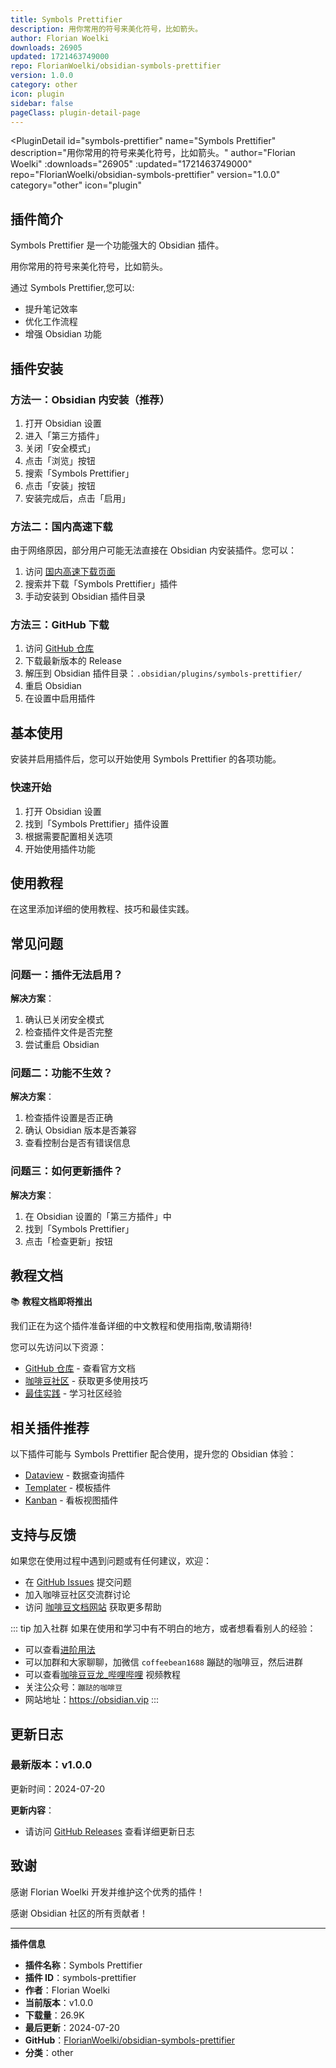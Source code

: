 ```yaml
---
title: Symbols Prettifier
description: 用你常用的符号来美化符号，比如箭头。
author: Florian Woelki
downloads: 26905
updated: 1721463749000
repo: FlorianWoelki/obsidian-symbols-prettifier
version: 1.0.0
category: other
icon: plugin
sidebar: false
pageClass: plugin-detail-page
---
```


<PluginDetail
  id="symbols-prettifier"
  name="Symbols Prettifier"
  description="用你常用的符号来美化符号，比如箭头。"
  author="Florian Woelki"
  :downloads="26905"
  :updated="1721463749000"
  repo="FlorianWoelki/obsidian-symbols-prettifier"
  version="1.0.0"
  category="other"
  icon="plugin"
>

<!-- AUTO_GENERATED_START -->
## 插件简介

Symbols Prettifier 是一个功能强大的 Obsidian 插件。

用你常用的符号来美化符号，比如箭头。

通过 Symbols Prettifier,您可以:

- 提升笔记效率
- 优化工作流程
- 增强 Obsidian 功能

<!-- AUTO_GENERATED_END -->

<!-- AUTO_GENERATED_START -->
## 插件安装

### 方法一：Obsidian 内安装（推荐）

1. 打开 Obsidian 设置
2. 进入「第三方插件」
3. 关闭「安全模式」
4. 点击「浏览」按钮
5. 搜索「Symbols Prettifier」
6. 点击「安装」按钮
7. 安装完成后，点击「启用」

### 方法二：国内高速下载

由于网络原因，部分用户可能无法直接在 Obsidian 内安装插件。您可以：

1. 访问 [国内高速下载页面](/zh/documentation/obsidian-plugins-download.html)
2. 搜索并下载「Symbols Prettifier」插件
3. 手动安装到 Obsidian 插件目录

### 方法三：GitHub 下载

1. 访问 [GitHub 仓库](https://github.com/FlorianWoelki/obsidian-symbols-prettifier)
2. 下载最新版本的 Release
3. 解压到 Obsidian 插件目录：`.obsidian/plugins/symbols-prettifier/`
4. 重启 Obsidian
5. 在设置中启用插件

## 基本使用

安装并启用插件后，您可以开始使用 Symbols Prettifier 的各项功能。

### 快速开始

1. 打开 Obsidian 设置
2. 找到「Symbols Prettifier」插件设置
3. 根据需要配置相关选项
4. 开始使用插件功能

<!-- AUTO_GENERATED_END -->

<!-- CUSTOM_CONTENT_START:tutorial -->
## 使用教程

在这里添加详细的使用教程、技巧和最佳实践。

<!-- CUSTOM_CONTENT_END:tutorial -->

<!-- SHARED_CONTENT_START -->
## 常见问题

### 问题一：插件无法启用？

**解决方案**：
1. 确认已关闭安全模式
2. 检查插件文件是否完整
3. 尝试重启 Obsidian

### 问题二：功能不生效？

**解决方案**：
1. 检查插件设置是否正确
2. 确认 Obsidian 版本是否兼容
3. 查看控制台是否有错误信息

### 问题三：如何更新插件？

**解决方案**：
1. 在 Obsidian 设置的「第三方插件」中
2. 找到「Symbols Prettifier」
3. 点击「检查更新」按钮

## 教程文档

📚 **教程文档即将推出**

我们正在为这个插件准备详细的中文教程和使用指南,敬请期待!

您可以先访问以下资源：
- [GitHub 仓库](https://github.com/FlorianWoelki/obsidian-symbols-prettifier) - 查看官方文档
- [咖啡豆社区](/zh/bases/) - 获取更多使用技巧
- [最佳实践](/zh/best-practices/) - 学习社区经验

## 相关插件推荐

以下插件可能与 Symbols Prettifier 配合使用，提升您的 Obsidian 体验：

- [Dataview](/zh/plugins/dataview.html) - 数据查询插件
- [Templater](/zh/plugins/templater-obsidian.html) - 模板插件
- [Kanban](/zh/plugins/obsidian-kanban.html) - 看板视图插件

## 支持与反馈

如果您在使用过程中遇到问题或有任何建议，欢迎：

- 在 [GitHub Issues](https://github.com/FlorianWoelki/obsidian-symbols-prettifier/issues) 提交问题
- 加入咖啡豆社区交流群讨论
- 访问 [咖啡豆文档网站](https://obsidian.vip) 获取更多帮助

::: tip 加入社群
如果在使用和学习中有不明白的地方，或者想看看别人的经验：
- 可以查看[进阶用法](/zh/advanced)
- 可以加群和大家聊聊，加微信 `coffeebean1688` 蹦跶的咖啡豆，然后进群
- 可以查看[咖啡豆豆龙_哔哩哔哩](https://space.bilibili.com/618777356) 视频教程
- 关注公众号：`蹦跶的咖啡豆`
- 网站地址：https://obsidian.vip
:::
<!-- SHARED_CONTENT_END -->

<!-- AUTO_GENERATED_START -->
## 更新日志

### 最新版本：v1.0.0

更新时间：2024-07-20

**更新内容**：
- 请访问 [GitHub Releases](https://github.com/FlorianWoelki/obsidian-symbols-prettifier/releases) 查看详细更新日志

## 致谢

感谢 Florian Woelki 开发并维护这个优秀的插件！

感谢 Obsidian 社区的所有贡献者！

---

**插件信息**
- **插件名称**：Symbols Prettifier
- **插件 ID**：symbols-prettifier
- **作者**：Florian Woelki
- **当前版本**：v1.0.0
- **下载量**：26.9K
- **最后更新**：2024-07-20
- **GitHub**：[FlorianWoelki/obsidian-symbols-prettifier](https://github.com/FlorianWoelki/obsidian-symbols-prettifier)
- **分类**：other
<!-- AUTO_GENERATED_END -->

</PluginDetail>

